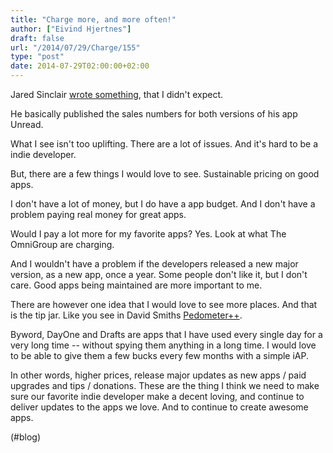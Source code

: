 ```yaml
---
title: "Charge more, and more often!"
author: ["Eivind Hjertnes"]
draft: false
url: "/2014/07/29/Charge/155"
type: "post"
date: 2014-07-29T02:00:00+02:00
---
```


Jared Sinclair
[wrote
something](http://blog.jaredsinclair.com/post/93118460565/a-candid-look-at-unreads-first-year), that I didn't expect.

He basically published the sales numbers for both versions of his app
Unread.

What I see isn't too uplifting. There are a lot of issues. And it's hard
to be a indie developer.

But, there are a few things I would love to see. Sustainable pricing on
good apps.

I don't have a lot of money, but I do have a app budget. And I don't
have a problem paying real money for great apps.

Would I pay a lot more for my favorite apps? Yes. Look at what The
OmniGroup are charging.

And I wouldn't have a problem if the developers released a new major
version, as a new app, once a year. Some people don't like it, but I
don't care. Good apps being maintained are more important to me.

There are however one idea that I would love to see more places. And
that is the tip jar. Like you see in David Smiths
[Pedometer++](http://pedometerplusplus.com).

Byword, DayOne and Drafts are apps that I have used every single day for
a very long time -- without spying them anything in a long time. I would
love to be able to give them a few bucks every few months with a simple
iAP.

In other words, higher prices, release major updates as new apps / paid
upgrades and tips / donations. These are the thing I think we need to
make sure our favorite indie developer make a decent loving, and
continue to deliver updates to the apps we love. And to continue to
create awesome apps.

(#blog)
